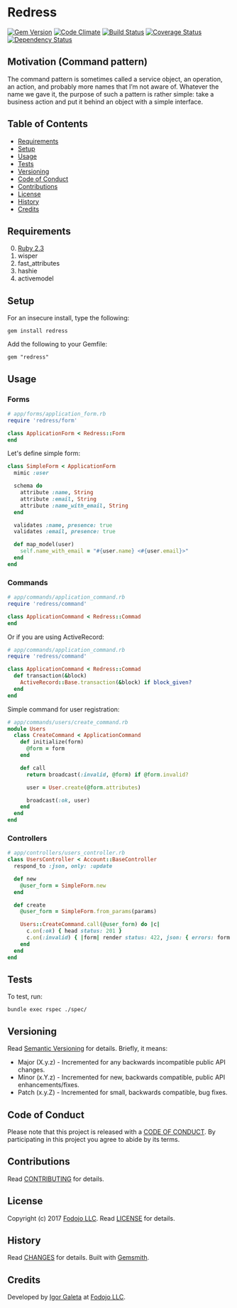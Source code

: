 # Redress

[![Gem Version](https://badge.fury.io/rb/redress.svg)](http://badge.fury.io/rb/redress)
[![Code Climate](https://codeclimate.com/github/galetahub/redress/badges/gpa.svg)](https://codeclimate.com/github/galetahub/redress)
[![Build Status](https://semaphoreci.com/api/v1/igor-galeta/redress/branches/master/shields_badge.svg)](https://semaphoreci.com/igor-galeta/redress)
[![Coverage Status](https://coveralls.io/repos/github/galetahub/redress/badge.svg?branch=master)](https://coveralls.io/github/galetahub/redress?branch=master)
[![Dependency Status](https://gemnasium.com/badges/github.com/galetahub/redress.svg)](https://gemnasium.com/github.com/galetahub/redress)

## Motivation (Command pattern)

The command pattern is sometimes called a service object, an operation, an action, and probably more names that I’m not aware of. Whatever the name we gave it, the purpose of such a pattern is rather simple: take a business action and put it behind an object with a simple interface.

<!-- Tocer[start]: Auto-generated, don't remove. -->

## Table of Contents

  - [Requirements](#requirements)
  - [Setup](#setup)
  - [Usage](#usage)
  - [Tests](#tests)
  - [Versioning](#versioning)
  - [Code of Conduct](#code-of-conduct)
  - [Contributions](#contributions)
  - [License](#license)
  - [History](#history)
  - [Credits](#credits)

<!-- Tocer[finish]: Auto-generated, don't remove. -->

## Requirements

0. [Ruby 2.3](https://www.ruby-lang.org)
1. wisper
2. fast_attributes
3. hashie
4. activemodel

## Setup

For an insecure install, type the following:

    gem install redress

Add the following to your Gemfile:

    gem "redress"

## Usage

### Forms

``` ruby
# app/forms/application_form.rb
require 'redress/form'

class ApplicationForm < Redress::Form
end
```

Let's define simple form:

``` ruby
class SimpleForm < ApplicationForm
  mimic :user

  schema do
    attribute :name, String
    attribute :email, String
    attribute :name_with_email, String
  end

  validates :name, presence: true
  validates :email, presence: true

  def map_model(user)
    self.name_with_email = "#{user.name} <#{user.email}>"
  end
end
```

### Commands

``` ruby
# app/commands/application_command.rb
require 'redress/command'

class ApplicationCommand < Redress::Commad
end
```

Or if you are using ActiveRecord:

``` ruby
# app/commands/application_command.rb
require 'redress/command'

class ApplicationCommand < Redress::Commad
  def transaction(&block)
    ActiveRecord::Base.transaction(&block) if block_given?
  end
end
```

Simple command for user registration:

``` ruby
# app/commands/users/create_command.rb
module Users
  class CreateCommand < ApplicationCommand
    def initialize(form)
      @form = form
    end

    def call
      return broadcast(:invalid, @form) if @form.invalid?

      user = User.create(@form.attributes)

      broadcast(:ok, user)
    end
  end
end
```

### Controllers

``` ruby
# app/controllers/users_controller.rb
class UsersController < Account::BaseController
  respond_to :json, only: :update

  def new
    @user_form = SimpleForm.new
  end

  def create
    @user_form = SimpleForm.from_params(params)

    Users::CreateCommand.call(@user_form) do |c|
      c.on(:ok) { head status: 201 }
      c.on(:invalid) { |form| render status: 422, json: { errors: form.errors } }
    end
  end
end

```

## Tests

To test, run:

    bundle exec rspec ./spec/

## Versioning

Read [Semantic Versioning](http://semver.org) for details. Briefly, it means:

- Major (X.y.z) - Incremented for any backwards incompatible public API changes.
- Minor (x.Y.z) - Incremented for new, backwards compatible, public API enhancements/fixes.
- Patch (x.y.Z) - Incremented for small, backwards compatible, bug fixes.

## Code of Conduct

Please note that this project is released with a [CODE OF CONDUCT](CODE_OF_CONDUCT.md). By
participating in this project you agree to abide by its terms.

## Contributions

Read [CONTRIBUTING](CONTRIBUTING.md) for details.

## License

Copyright (c) 2017 [Fodojo LLC](https://www.fodojo.com/).
Read [LICENSE](LICENSE.md) for details.

## History

Read [CHANGES](CHANGES.md) for details.
Built with [Gemsmith](https://github.com/bkuhlmann/gemsmith).

## Credits

Developed by [Igor Galeta](https://www.linkedin.com/in/igor-galeta-585a9730/) at
[Fodojo LLC](https://www.fodojo.com/).
